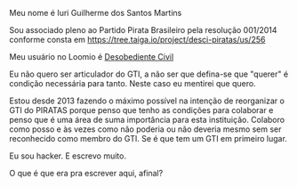 Meu nome é Iuri Guilherme dos Santos Martins

Sou associado pleno ao Partido Pirata Brasileiro pela resolução 001/2014 conforme consta em https://tree.taiga.io/project/desci-piratas/us/256

Meu usuário no Loomio é [Desobediente Civil](https://loomio.org/u/desci)

Eu não quero ser articulador do GTI, a não ser que defina-se que "querer" é condição necessária para tanto. Neste caso eu mentirei que quero.

Estou desde 2013 fazendo o máximo possível na intenção de reorganizar o GTI do PIRATAS porque penso que tenho as condições para colaborar e penso que é uma área de suma importância para esta instituição. Colaboro como posso e às vezes como não poderia ou não deveria mesmo sem ser reconhecido como membro do GTI. Se é que tem um GTI em primeiro lugar.

Eu sou hacker. E escrevo muito.

O que é que era pra escrever aqui, afinal?
